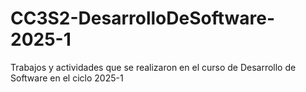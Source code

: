 # CC3S2-DesarrolloDeSoftware-2025-1
Trabajos y actividades que se realizaron en el curso de Desarrollo de Software en el ciclo 2025-1
